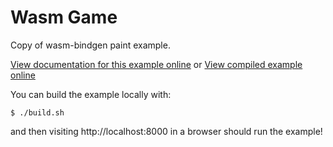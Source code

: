 # Wasm Game

Copy of wasm-bindgen paint example.

[View documentation for this example online][dox] or [View compiled example
online][compiled]

[compiled]: https://rustwasm.github.io/wasm-bindgen/exbuild/paint/
[dox]: https://rustwasm.github.io/docs/wasm-bindgen/examples/paint.html

You can build the example locally with:

```
$ ./build.sh
```

and then visiting http://localhost:8000 in a browser should run the example!
